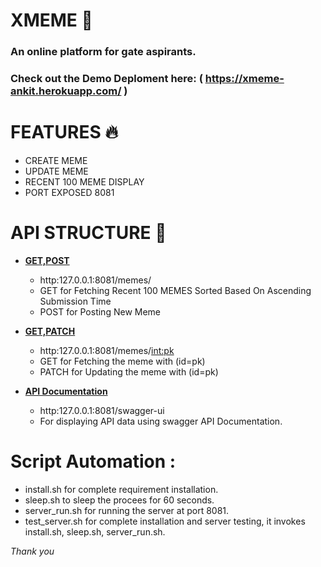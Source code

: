 # XMEME :tophat:
### An online platform for gate aspirants.
### Check out the Demo Deploment here: ( https://xmeme-ankit.herokuapp.com/ ) 


# FEATURES :fire:
- CREATE MEME
- UPDATE MEME
- RECENT 100 MEME DISPLAY
- PORT EXPOSED 8081

# API STRUCTURE :open_file_folder:

- [**GET,POST**]()
  - http:127.0.0.1:8081/memes/
  - GET for Fetching Recent 100 MEMES Sorted Based On Ascending Submission Time
  - POST for Posting New Meme


- [**GET,PATCH**]()
  - http:127.0.0.1:8081/memes/<int:pk>
  - GET for Fetching the meme with (id=pk)
  - PATCH for Updating the meme with (id=pk)

- [**API Documentation**]()
  - http:127.0.0.1:8081/swagger-ui
  - For displaying API data using swagger API Documentation.
  
# Script Automation :
  - install.sh for complete requirement installation. 
  - sleep.sh to sleep the procees for 60 seconds.
  - server_run.sh for running the server at port 8081.
  - test_server.sh for complete installation and server testing, 
    it invokes install.sh, sleep.sh, server_run.sh.
  

*Thank you*
